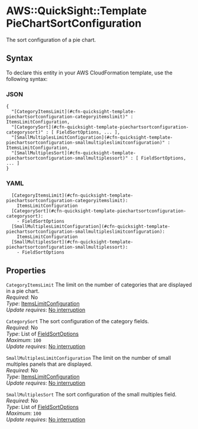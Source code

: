 # AWS::QuickSight::Template PieChartSortConfiguration<a name="aws-properties-quicksight-template-piechartsortconfiguration"></a>

The sort configuration of a pie chart\.

## Syntax<a name="aws-properties-quicksight-template-piechartsortconfiguration-syntax"></a>

To declare this entity in your AWS CloudFormation template, use the following syntax:

### JSON<a name="aws-properties-quicksight-template-piechartsortconfiguration-syntax.json"></a>

```
{
  "[CategoryItemsLimit](#cfn-quicksight-template-piechartsortconfiguration-categoryitemslimit)" : ItemsLimitConfiguration,
  "[CategorySort](#cfn-quicksight-template-piechartsortconfiguration-categorysort)" : [ FieldSortOptions, ... ],
  "[SmallMultiplesLimitConfiguration](#cfn-quicksight-template-piechartsortconfiguration-smallmultipleslimitconfiguration)" : ItemsLimitConfiguration,
  "[SmallMultiplesSort](#cfn-quicksight-template-piechartsortconfiguration-smallmultiplessort)" : [ FieldSortOptions, ... ]
}
```

### YAML<a name="aws-properties-quicksight-template-piechartsortconfiguration-syntax.yaml"></a>

```
  [CategoryItemsLimit](#cfn-quicksight-template-piechartsortconfiguration-categoryitemslimit):
    ItemsLimitConfiguration
  [CategorySort](#cfn-quicksight-template-piechartsortconfiguration-categorysort):
    - FieldSortOptions
  [SmallMultiplesLimitConfiguration](#cfn-quicksight-template-piechartsortconfiguration-smallmultipleslimitconfiguration):
    ItemsLimitConfiguration
  [SmallMultiplesSort](#cfn-quicksight-template-piechartsortconfiguration-smallmultiplessort):
    - FieldSortOptions
```

## Properties<a name="aws-properties-quicksight-template-piechartsortconfiguration-properties"></a>

`CategoryItemsLimit` <a name="cfn-quicksight-template-piechartsortconfiguration-categoryitemslimit"></a>
The limit on the number of categories that are displayed in a pie chart\.  
_Required_: No  
_Type_: [ItemsLimitConfiguration](aws-properties-quicksight-template-itemslimitconfiguration.md)  
_Update requires_: [No interruption](https://docs.aws.amazon.com/AWSCloudFormation/latest/UserGuide/using-cfn-updating-stacks-update-behaviors.html#update-no-interrupt)

`CategorySort` <a name="cfn-quicksight-template-piechartsortconfiguration-categorysort"></a>
The sort configuration of the category fields\.  
_Required_: No  
_Type_: List of [FieldSortOptions](aws-properties-quicksight-template-fieldsortoptions.md)  
_Maximum_: `100`  
_Update requires_: [No interruption](https://docs.aws.amazon.com/AWSCloudFormation/latest/UserGuide/using-cfn-updating-stacks-update-behaviors.html#update-no-interrupt)

`SmallMultiplesLimitConfiguration` <a name="cfn-quicksight-template-piechartsortconfiguration-smallmultipleslimitconfiguration"></a>
The limit on the number of small multiples panels that are displayed\.  
_Required_: No  
_Type_: [ItemsLimitConfiguration](aws-properties-quicksight-template-itemslimitconfiguration.md)  
_Update requires_: [No interruption](https://docs.aws.amazon.com/AWSCloudFormation/latest/UserGuide/using-cfn-updating-stacks-update-behaviors.html#update-no-interrupt)

`SmallMultiplesSort` <a name="cfn-quicksight-template-piechartsortconfiguration-smallmultiplessort"></a>
The sort configuration of the small multiples field\.  
_Required_: No  
_Type_: List of [FieldSortOptions](aws-properties-quicksight-template-fieldsortoptions.md)  
_Maximum_: `100`  
_Update requires_: [No interruption](https://docs.aws.amazon.com/AWSCloudFormation/latest/UserGuide/using-cfn-updating-stacks-update-behaviors.html#update-no-interrupt)
